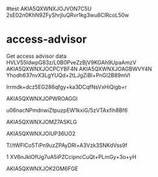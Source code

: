 #test
AKIA5QXWNXJOJVON7C5U
2sE02n0KhN9ZFyShrjIuQRvr1kg3wu8ClRcoL50w


# access-advisor
Get access advisor data
HVLV55ldwpG83z/L0B0PveZzBjV9KGAh9UpaAmzV
AKIA5QXWNXJOCPCYBF4N
AKIA5QXWNXJOAGBWVY4N
Yhodh637nvX3LgYUQd+2tLJgZiBl+PnGl2B89mVI


lrrmdk+dcz5EG286qfgy+ka3DCqfNsVxHiQigb+r

AKIA5QXWNXJOPWROAGGI

u06nacNPmdnwiZtpuzpEW1kxiG/5zVTAxfih8Bf6



AKIA5QXWNXJOMZ7ASKLG

AKIA5QXWNXJOIUP36UO2

T//tWFlCo5TiPn9uzZPAyDRl+A3Vzk3SNKdVss9f

1
XV6nJkIOfUg7uA5iPZCcipncCuQt+PLmGy+3o+yH

AKIA5QXWNXJOK2OM6FGE
